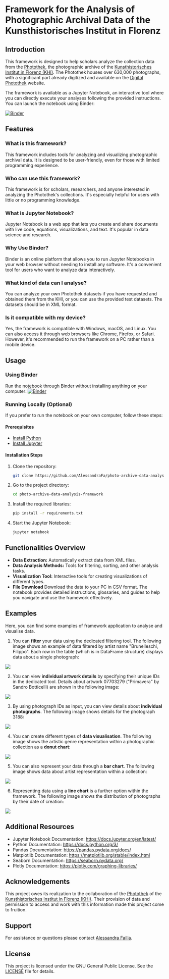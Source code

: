 # Framework for the Analysis of Photographic Archival Data of the Kunsthistorisches Institut in Florenz

## Introduction
This framework is designed to help scholars analyze the collection data from the [Photothek](https://www.khi.fi.it/en/photothek/index.php), the photographic archive of the [Kunsthistorisches Institut in Florenz (KHI)](https://www.khi.fi.it/en/index.php). The Photothek houses over 630,000 photographs, with a significant part already digitized and available on the [Digital Photothek](https://photothek.khi.fi.it/) website.

The framework is available as a Jupyter Notebook, an interactive tool where you can directly execute your analyses following the provided instructions. You can launch the notebook using Binder:

[![Binder](https://mybinder.org/badge_logo.svg)](https://mybinder.org/v2/gh/AlessandraFa/photo-archive-data-analysis-framework.git/HEAD?labpath=Photo_Data_Analysis_KHI.ipynb)

## Features
### What is this framework?
This framework includes tools for analyzing and visualizing photographic archival data. It is designed to be user-friendly, even for those with limited programming experience.
### Who can use this framework?
This framework is for scholars, researchers, and anyone interested in analyzing the Photothek's collections. It's especially helpful for users with little or no programming knowledge.
### What is Jupyter Notebook?
Jupyter Notebook is a web app that lets you create and share documents with live code, equations, visualizations, and text. It's popular in data science and research.
### Why Use Binder?
Binder is an online platform that allows you to run Jupyter Notebooks in your web browser without needing to install any software. It's a convenient tool for users who want to analyze data interactively.
### What kind of data can I analyse?
You can analyze your own Photothek datasets if you have requested and obtained them from the KHI, or you can use the provided test datasets. The datasets should be in XML format.
### Is it compatible with my device?
Yes, the framework is compatible with Windows, macOS, and Linux. You can also access it through web browsers like Chrome, Firefox, or Safari. However, it's recommended to run the framework on a PC rather than a mobile device.
## Usage
### Using Binder
Run the notebook through Binder without installing anything on your computer:
[![Binder](https://mybinder.org/badge_logo.svg)](https://mybinder.org/v2/gh/AlessandraFa/photo-archive-data-analysis-framework.git/HEAD?labpath=Photo_Data_Analysis_KHI.ipynb)
### Running Locally (Optional)
If you prefer to run the notebook on your own computer, follow these steps:
#### Prerequisites
- [Install Python](https://www.python.org/getit/)
- [Install Jupyter](https://jupyter.org/install)
  
#### Installation Steps
1. Clone the repository:
    ```bash
    git clone https://github.com/AlessandraFa/photo-archive-data-analysis-framework.git
    ```
2. Go to the project directory:
    ```bash
    cd photo-archive-data-analysis-framework
    ```
3. Install the required libraries:
    ```bash
    pip install -r requirements.txt
    ```
4. Start the Jupyter Notebook:
    ```bash
    jupyter notebook
    ```
## Functionalities Overview
- **Data Extraction:** Automatically extract data from XML files.
- **Data Analysis Methods:**  Tools for filtering, sorting, and other analysis tasks.
- **Visualization Tool:** Interactive tools for creating visualizations of different types.
- **File Download** Download the data to your PC in CSV format.
The notebook provides detailed instructions, glossaries, and guides to help you navigate and use the framework effectively.

## Examples
Here, you can find some examples of framework application to analyse and visualise data.

1. You can **filter** your data using the dedicated filtering tool. The following image shows an example of data filtered by artist name "Brunelleschi, Filippo". Each row in the table (which is in DataFrame structure) displays data about a single photograph:

<img src="https://github.com/AlessandraFa/photo-archive-data-analysis-framework/assets/72857617/a8bed09f-e3b0-4ba6-a1a0-9fc4ebb7137e"></img>

2. You can view **individual artwork details** by specifying their unique IDs in the dedicated tool. Details about artwork 07703279 ("Primavera" by Sandro Botticelli) are shown in the following image:

<img src="https://github.com/AlessandraFa/photo-archive-data-analysis-framework/assets/72857617/f9260374-0958-4dda-beb3-507a970e6bc6"></img>

3. By using photograph IDs as input, you can view details about **individual photographs**. The following image shows details for the photograph 3188:

<img src="https://github.com/AlessandraFa/photo-archive-data-analysis-framework/assets/72857617/cf560957-fa63-41d8-9368-4cc8adcccc17"></img>

4. You can create different types of **data visualisation**. The following image shows the artistic genre representation within a photographic collection as a **donut chart**:

<img src="https://github.com/AlessandraFa/photo-archive-data-analysis-framework/assets/72857617/16d5ce2c-3874-4b90-adc1-6823d5c4a850"></img>

5. You can also represent your data through a **bar chart**. The following image shows data about artist representation within a collection:

<img src="https://github.com/AlessandraFa/photo-archive-data-analysis-framework/assets/72857617/a8bf1d91-60af-44e6-b94a-f0de591b5b94"></img>

6. Representing data using a **line chart** is a further option within the framework. The following image shows the distribution of photographs by their date of creation:

<img src="https://github.com/AlessandraFa/photo-archive-data-analysis-framework/assets/72857617/a9b3b700-cb38-42f0-a20a-8ac317d7a314"></img>

## Additional Resources
- Jupyter Notebook Documentation: https://docs.jupyter.org/en/latest/
- Python Documentation: https://docs.python.org/3/
- Pandas Documentation: https://pandas.pydata.org/docs/
- Matplotlib Documentation: https://matplotlib.org/stable/index.html
- Seaborn Documentation: https://seaborn.pydata.org/
- Plotly Documentation: https://plotly.com/graphing-libraries/

## Acknowledgements 
This project owes its realization to the collaboration of the  [Photothek](https://www.khi.fi.it/en/photothek/index.php) of the [Kunsthistorisches Institut in Florenz (KHI)](https://www.khi.fi.it/en/index.php). Their provision of data and permission to access and work with this information made this project come to fruition.

## Support
For assistance or questions please contact [Alessandra Failla](alessandra.failla@hotmail.it).

## License
This project is licensed under the GNU General Public License. See the [LICENSE](LICENSE) file for details.

